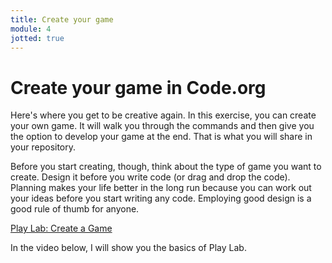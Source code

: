 ```yaml
---
title: Create your game
module: 4
jotted: true
---
```


# Create your game in Code.org

Here's where you get to be creative again.  In this exercise, you can create your own game.  It will walk you through the commands and then give you the option to develop your game at the end.  That is what you will share in your repository.

Before you start creating, though, think about the type of game you want to create.  Design it before you write code (or drag and drop the code).  Planning makes your life better in the long run because you can work out your ideas before you start writing any code.  Employing good design is a good rule of thumb for anyone.

[Play Lab: Create a Game](https://studio.code.org/s/course3/stage/17/puzzle/1)

In the video below, I will show you the basics of Play Lab.

<!-- insert video -->

